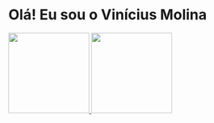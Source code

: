 # Olá! Eu sou o Vinícius Molina
<div>
  <a href="https://github.com/vinimolina">        
    <img height="160em" src="https://github-readme-stats.vercel.app/api?username=vinimolina&show_icons=true&theme=gotham&include_all_commits=true&count_private=true"/>
    <img height="160em" src="https://github-readme-stats.vercel.app/api/top-langs/?username=vinimolina&layout=compact&langs_count=7&theme=gotham"/> 
  </a>
</div>

